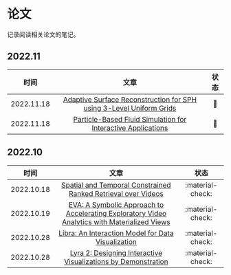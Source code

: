 # 论文

记录阅读相关论文的笔记。

## 2022.11

| 时间 | 文章 | 状态 |
| :---: | :---: | :---: |
| 2022.11.18 | [Adaptive Surface Reconstruction for SPH using 3-Level Uniform Grids](surface_reconstruction_for_SPH\index.md) | :book: | 
| 2022.11.18 | [Particle-Based Fluid Simulation for Interactive Applications](particle-based_fluid_simulation\index.md) | :book: | 


## 2022.10

| 时间 | 文章 | 状态 |
| :---: | :---: | :---: |
| 2022.10.18 | [Spatial and Temporal Constrained Ranked Retrieval over Videos](star_retrieval\index.md) | :material-check: | 
| 2022.10.19 | [EVA: A Symbolic Approach to Accelerating Exploratory Video Analytics with Materialized Views](eva\index.md) | :material-check: | 
| 2022.10.28 | [Libra: An Interaction Model for Data Visualization](libra\index.md) | :material-check: | 
| 2022.10.28 | [Lyra 2: Designing Interactive Visualizations by Demonstration](lyra2\index.md) | :material-check: | 